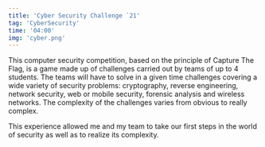 ```yaml
---
title: 'Cyber Security Challenge `21'
tag: 'CyberSecurity'
time: '04:00'
img: 'cyber.png'
---
```


This computer security competition, based on the principle of Capture The Flag, is a game made up of challenges carried out by teams of up to 4 students. The teams will have to solve in a given time challenges covering a wide variety of security problems: cryptography, reverse engineering, network security, web or mobile security, forensic analysis and wireless networks. The complexity of the challenges varies from obvious to really complex.

This experience allowed me and my team to take our first steps in the world of security as well as to realize its complexity.
